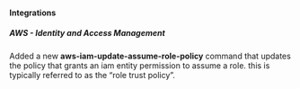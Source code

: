 
#### Integrations

##### AWS - Identity and Access Management

Added a new **aws-iam-update-assume-role-policy** command that updates the policy that grants an iam entity permission to assume a role. this is typically referred to as the “role trust policy”.
